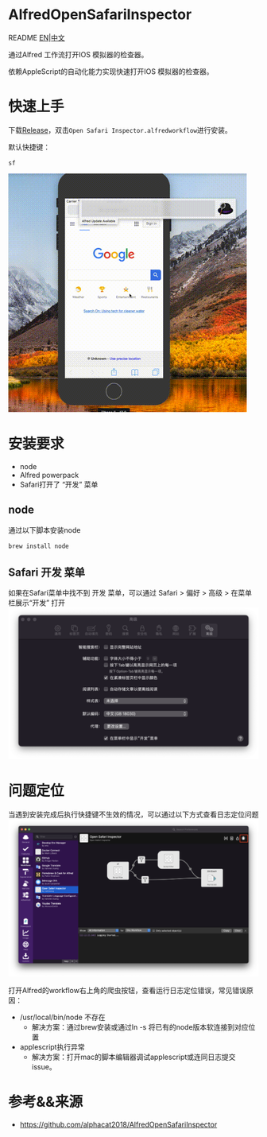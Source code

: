 <!--
 * @Author: caidwang hust_wsc@163.com
 * @Date: 2022-11-18 21:00:33
 * @LastEditors: caidwang hust_wsc@163.com
 * @LastEditTime: 2022-11-18 23:20:38
 * @FilePath: /AlfredOpenSafariInspector/README.md
 * @Description: 这是默认设置,请设置`customMade`, 打开koroFileHeader查看配置 进行设置: https://github.com/OBKoro1/koro1FileHeader/wiki/%E9%85%8D%E7%BD%AE
-->
# AlfredOpenSafariInspector
README [EN](README_en.md)|[中文](README.md)

通过Alfred 工作流打开IOS 模拟器的检查器。

依赖AppleScript的自动化能力实现快速打开IOS 模拟器的检查器。


# 快速上手

下载[Release](https://github.com/caidwang/AlfredOpenSafariInspector/releases/tag/CN_zh2)，双击`Open Safari Inspector.alfredworkflow`进行安装。

默认快捷键：
```script
sf
```

![image](https://github.com/alphacat2018/AlfredOpenSafariInspector/blob/master/openSafariWebInspector.gif)



# 安装要求

- node
- Alfred powerpack
- Safari打开了 “开发” 菜单

## node

通过以下脚本安装node
```script
brew install node
```

## Safari 开发 菜单
如果在Safari菜单中找不到 开发 菜单，可以通过 Safari > 偏好 > 高级 > 在菜单栏展示“开发” 打开
<img src='img/Screen Shot 2022-11-18 22.31.39.png'>

# 问题定位
当遇到安装完成后执行快捷键不生效的情况，可以通过以下方式查看日志定位问题
<img src='img/Screen Shot 2022-11-18 at 22.12.37.png'>

打开Alfred的workflow右上角的爬虫按钮，查看运行日志定位错误，常见错误原因：
- /usr/local/bin/node 不存在
  - 解决方案：通过brew安装或通过ln -s 将已有的node版本软连接到对应位置
- applescript执行异常
  - 解决方案：打开mac的脚本编辑器调试applescript或连同日志提交issue。

# 参考&&来源
- https://github.com/alphacat2018/AlfredOpenSafariInspector